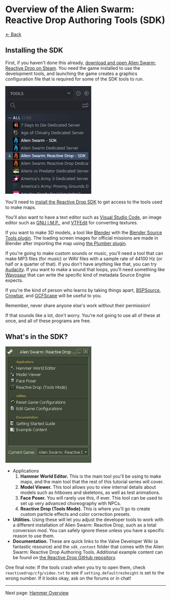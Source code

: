 # Overview of the Alien Swarm: Reactive Drop Authoring Tools (SDK)

[&larr; Back](.)

## Installing the SDK

First, if you haven't done this already, [download and open Alien Swarm: Reactive Drop on Steam](https://store.steampowered.com/app/563560/Alien_Swarm_Reactive_Drop/). You need the game installed to use the development tools, and launching the game creates a graphics configuration file that is required for some of the SDK tools to run.

![The Steam library, filtered to "Tools", with "Alien Swarm: Reactive Drop - SDK" selected from the list.](sdk-library.png)

You'll need to [install the Reactive Drop SDK](https://store.steampowered.com/app/593000/Alien_Swarm_Reactive_Drop__SDK/) to get access to the tools used to make maps.

You'll also want to have a text editor such as [Visual Studio Code](https://code.visualstudio.com/), an image editor such as [GNU I.M.P.](https://www.gimp.org/), and [VTFEdit](https://developer.valvesoftware.com/wiki/VTFEdit) for converting textures.

If you want to make 3D models, a tool like [Blender](https://store.steampowered.com/app/365670/Blender/) with the [Blender Source Tools plugin](https://developer.valvesoftware.com/wiki/Blender_Source_Tools). The loading screen images for official missions are made in Blender after importing the map using [the Plumber plugin](https://github.com/lasa01/io_import_vmf/releases).

If you're going to make custom sounds or music, you'll need a tool that can make MP3 files (for music) or WAV files with a sample rate of 44100 Hz (or half or a quarter of that). If you don't have anything like that, you can try [Audacity](https://www.audacityteam.org/). If you want to make a sound that loops, you'll need something like [Wavosaur](https://www.wavosaur.com/) that can write the specific kind of metadata Source Engine expects.

If you're the kind of person who learns by taking things apart, [BSPSource](https://developer.valvesoftware.com/wiki/BSPSource), [Crowbar](https://developer.valvesoftware.com/wiki/Crowbar), and [GCFScape](https://developer.valvesoftware.com/wiki/GCFScape) will be useful to you.

Remember, never share anyone else's work without their permission!

If that sounds like a lot, don't worry. You're not going to use all of these at once, and all of these programs are free.

## What's in the SDK?

![The Alien Swarm: Reactive Drop Authoring Tools menu.](sdk-launcher.png)

- Applications
	1. **Hammer World Editor.** This is the main tool you'll be using to make maps, and the main tool that the rest of this tutorial series will cover.
	2. **Model Viewer.** This tool allows you to view internal details about models such as hitboxes and skeletons, as well as test animations.
	3. **Face Poser.** You will rarely use this, if ever. This tool can be used to set up very advanced choreography with NPCs.
	4. **Reactive Drop (Tools Mode).** This is where you'll go to create custom particle effects and color correction presets.
- **Utilities.** Using these will let you adjust the developer tools to work with a different installation of Alien Swarm: Reactive Drop, such as a total conversion mod. You can safely ignore these unless you have a specific reason to use them.
- **Documentation.** These are quick links to the Valve Developer Wiki (a fantastic resource) and the `sdk_content` folder that comes with the Alien Swarm: Reactive Drop Authoring Tools. Additional example content can be found on [the Reactive Drop GitHub repository](https://github.com/ReactiveDrop/reactivedrop_public_src/tree/reactivedrop_public/contentsrc).

One final note: If the tools crash when you try to open them, check `reactivedrop/cfg/video.txt` to see if `setting.defaultresheight` is set to the wrong number. If it looks okay, ask on the forums or in chat!

---

Next page: [Hammer Overview](hammer-overview.html)
